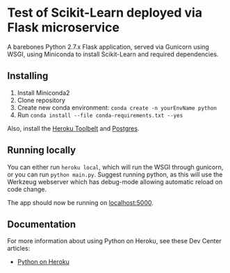 # Test of Scikit-Learn deployed via Flask microservice

A barebones Python 2.7.x Flask application, served via Gunicorn using WSGI,
using Miniconda to install Scikit-Learn and required dependencies.

## Installing

1. Install Miniconda2
2. Clone repository
3. Create new conda environment: `conda create -n yourEnvName python`
4. Run `conda install --file conda-requirements.txt --yes`

Also, install the [Heroku Toolbelt](https://toolbelt.heroku.com/) and
[Postgres](https://devcenter.heroku.com/articles/heroku-postgresql#local-setup).

## Running locally

You can either run `heroku local`, which will run the WSGI through gunicorn, or
you can run `python main.py`. Suggest running python, as this will use the Werkzeug
webserver which has debug-mode allowing automatic reload on code change.

The app should now be running on [localhost:5000](http://localhost:5000/).

## Documentation

For more information about using Python on Heroku, see these Dev Center articles:

- [Python on Heroku](https://devcenter.heroku.com/categories/python)

